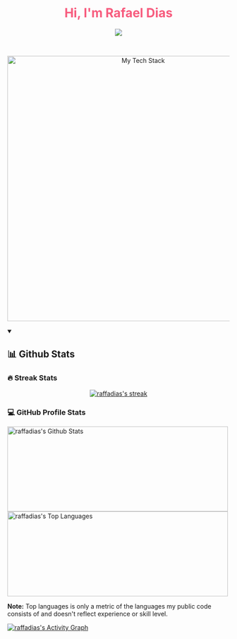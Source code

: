 <p align="center">
  <h1 align="center" style="color:#f75c7e;">Hi, I'm Rafael Dias</h1>
</p>

<p align="center">
  <!-- Typing SVG by DenverCoder1 - https://github.com/DenverCoder1/readme-typing-svg -->
  <a href="https://github.com/DenverCoder1/readme-typing-svg">
    <img src="https://readme-typing-svg.demolab.com/?lines=Front-end%20%20and%20app%20developer;1%2B%20years%20of%20coding%20experience;Always%20learning%20new%20things&font=Fira%20Code&center=true&width=440&height=45&color=f75c7e&vCenter=true&pause=1000&size=22" /></a>
</p>

<br/>
<p align="center">
<img src="https://github-readme-tech-stack.vercel.app/api/cards?title=Tech%20Stack&align=center&titleAlign=center&fontSize=15&showBorder=false&lineHeight=3&lineCount=3&theme=react&gap=4&line1=typescript,typescript,3178C6;javascript,javascript,F7DF1E;react,react,61DAFB;redux,redux,764ABC;&line2=react,react%20native,609bfb;html5,html5,E34F26;css3,css3,1572B6;tailwindcss,tailwindcss,06B6D4;&line3=styledcomponents,styled%20components,DB7093;axios,axios,5A29E4;vite,vite,646CFF;expo,expo,000020;" alt="My Tech Stack" width="600px"/>
 </p>

<details open> 
  <summary><h2>📊 Github Stats</h2></summary>

  <h3>🔥 Streak Stats</h3>

  <!-- GitHub Readme Streak Stats - https://github.com/DenverCoder1/github-readme-streak-stats -->
  <p align="center">
    <a href="https://github.com/DenverCoder1/github-readme-streak-stats">
      <img title="🔥 Get streak stats for your profile at git.io/streak-stats" alt="raffadias's streak" src="https://streak-stats.demolab.com?user=raffadias&theme=dracula&hide_border=true&border_radius=10&mode=weekly&card_width=800"/>
    </a>
  </p>

  <h3>💻 GitHub Profile Stats</h3>

  <!-- https://github.com/anuraghazra/github-readme-stats -->

  <a href="https://github.com/raffadias/github-readme-stats"><img alt="raffadias's Github Stats" src="https://denvercoder1-github-readme-stats.vercel.app/api/?username=raffadias&show_icons=true&include_all_commits=true&count_private=true&theme=react&hide_border=true&bg_color=1F222E&title_color=F85D7F&icon_color=79DAFA" height="192px" width="500em"/></a>
  <a href="https://github.com/raffadias/github-readme-stats"><img alt="raffadias's Top Languages" src="https://denvercoder1-github-readme-stats.vercel.app/api/top-langs/?username=raffadias&langs_count=8&layout=compact&theme=react&hide_border=true&bg_color=1F222E&title_color=F85D7F&icon_color=79DAFA&hide=Jupyter%20Notebook,Roff" height="192px" width="500em"/></a>
  <br/>

  <b>Note:</b> Top languages is only a metric of the languages my public code consists of and doesn't reflect experience or skill level.
  
  <!-- https://github.com/ashutosh00710/github-readme-activity-graph -->

  <a href="https://github.com/ashutosh00710/github-readme-activity-graph"><img alt="raffadias's Activity Graph" src="https://github-readme-activity-graph.cyclic.app/graph/?username=raffadias&bg_color=1F222E&color=79DAFA&line=F85D7F&point=FFFF&hide_border=true" /></a>

</details>

